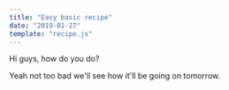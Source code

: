 ```yaml
---
title: "Easy basic recipe"
date: "2019-01-27"
template: "recipe.js"
---
```


Hi guys, how do you do?

Yeah not too bad
we'll see how it'll be going on tomorrow.

